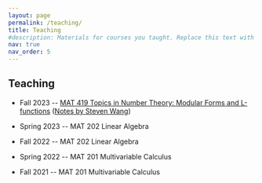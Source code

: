 ```yaml
---
layout: page
permalink: /teaching/
title: Teaching
#description: Materials for courses you taught. Replace this text with your description.
nav: true
nav_order: 5
---
```


## Teaching

* Fall 2023 -- [MAT 419 Topics in Number Theory: Modular Forms and L-functions](https://registrar.princeton.edu/course-offerings/course-details?courseid=004204&term=1242) ([Notes by Steven Wang](https://drive.google.com/drive/folders/1zqtbO_AjzKNWX_3EXjIh08r6aczjik2R))

* Spring 2023 -- MAT 202 Linear Algebra

* Fall 2022 -- MAT 202 Linear Algebra

* Spring 2022 -- MAT 201 Multivariable Calculus

* Fall 2021 -- MAT 201 Multivariable Calculus


